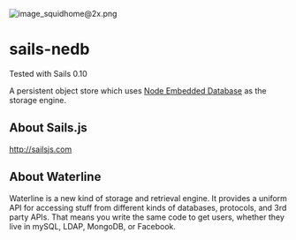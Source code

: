 ![image_squidhome@2x.png](http://i.imgur.com/RIvu9.png) 

# sails-nedb

Tested with Sails 0.10

A persistent object store which uses [Node Embedded Database](https://github.com/louischatriot/nedb) as the storage engine.

## About Sails.js
http://sailsjs.com

## About Waterline
Waterline is a new kind of storage and retrieval engine.  It provides a uniform API for accessing stuff from different kinds of databases, protocols, and 3rd party APIs.  That means you write the same code to get users, whether they live in mySQL, LDAP, MongoDB, or Facebook.
